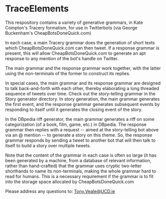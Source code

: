 # TraceElements
This respository contains a variety of generative grammars, in Kate Compton's Tracery formalism, 
for use in Twitterbots (via George Buckenham's CheapBotsDoneQuick.com)

In each case, a main Tracery grammar does the generation of short texts which CheapBotsDoneQuick.com can then tweet. 
If a response grammar is present, this will allow CheapBotsDoneQuick.com to generate an apt response to any mention of the bot's handle on Twitter.

The main grammar and the response grammar work together, with the latter using the non-terminals of the former to construct its replies.

In special cases, the main grammar and its response grammar are designed to talk back-and-forth with each other, 
thereby elaborating a long threaded sequence of tweets over time. Check out the story-telling grammar in the Story generator directory.
In story generation, the main grammar generates the first event, and the response grammar generates subsequent events by responding to itself until it generates the closing event of the story.

In the DBpedia riff generator, the main grammar generates a riff on some categorization (of a book, film, game, etc.) in DBpedia.
The response grammar then replies with a request -- aimed at the story-telling bot above via an @ mention -- to generate a story on this theme. 
So, the response grammar responds by sending a tweet to another bot that will then talk to itself to build a story over multiple tweets.

Note that the content of the grammar in each case is often so large 
(it has been generated by a machine, from a database of relevant information, rather than hand-crafted)
that the grammar uses cryptic two-letter shorthands to name its non-terminals, making the whole grammar hard to read for humans.
This is a necessary requirement if the grammar is to fit into the storage space allocated by CheapBotsDoneQuick.com

Please address any questions to:  Tony.Veale@UCD.ie
